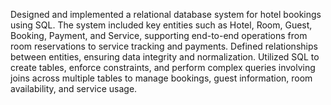 Designed and implemented a relational database system for hotel bookings using SQL. The system included key entities such as Hotel, Room, Guest, Booking, Payment, and Service, supporting end-to-end operations from room reservations to service tracking and payments. Defined relationships between entities, ensuring data integrity and normalization. Utilized SQL to create tables, enforce constraints, and perform complex queries involving joins across multiple tables to manage bookings, guest information, room availability, and service usage.
